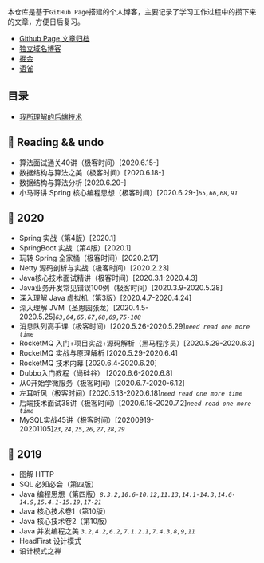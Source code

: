 本仓库是基于`GitHub Page`搭建的个人博客，主要记录了学习工作过程中的攒下来的文章，方便日后复习。

- [Github Page 文章归档](https://planeswalker23.github.io/archives/)
- [独立域名博客](https://javageekers.club/)
- [掘金](https://juejin.im/user/4001878057161581/posts)
- [语雀](https://www.yuque.com/planeswalker)

## 目录
- [我所理解的后端技术](https://www.yuque.com/planeswalker/bankend)

## 🐢 Reading && undo
- 算法面试通关40讲（极客时间）[2020.6.15-]
- 数据结构与算法之美（极客时间）[2020.6.18-]
- 数据结构与算法分析 [2020.6.20-]
- 小马哥讲 Spring 核心编程思想（极客时间）[2020.6.29-]*`65,66,68,91`*

## 🐖 2020
- Spring 实战（第4版）[2020.1]
- SpringBoot 实战（第4版）[2020.1]
- 玩转 Spring 全家桶（极客时间）[2020.2.17]
- Netty 源码剖析与实战（极客时间）[2020.2.23]
- Java核心技术面试精讲（极客时间）[2020.3.1-2020.4.3]
- Java业务开发常见错误100例（极客时间）[2020.3.9-2020.5.28]
- 深入理解 Java 虚拟机（第3版）[2020.4.7-2020.4.24]
- 深入理解 JVM（圣思园张龙）[2020.4.5-2020.5.25]*`63,64,65,67,68,69,75-108`*
- 消息队列高手课（极客时间）[2020.5.26-2020.5.29]*`need read one more time`*
- RocketMQ 入门+项目实战+源码解析（黑马程序员）[2020.5.29-2020.6.3]
- RocketMQ 实战与原理解析 [2020.5.29-2020.6.4]
- RocketMQ 技术内幕 [2020.6.4-2020.6.20]
- Dubbo入门教程（尚硅谷） [2020.6.6-2020.6.8]
- 从0开始学微服务（极客时间）[2020.6.7-2020-6.12]
- 左耳听风（极客时间）[2020.5.13-2020.6.18]*`need read one more time`*
- 后端技术面试38讲（极客时间）[2020.6.18-2020.7.2]*`need read one more time`*
- MySQL实战45讲（极客时间）[20200919-20201105]*`23,24,25,26,27,28,29`*

## 🐶 2019
- 图解 HTTP
- SQL 必知必会（第四版）
- Java 编程思想（第四版）*`8.3.2,10.6-10.12,11.13,14.1-14.3,14.6-14.9,15.4.1-15.19,17-21`*
- Java 核心技术卷1（第10版）
- Java 核心技术卷2（第10版）
- Java 并发编程之美 *`3.2,4.2,6.2,7.1.2.1,7.4.3,8,9,11`*
- HeadFirst 设计模式
- 设计模式之禅
